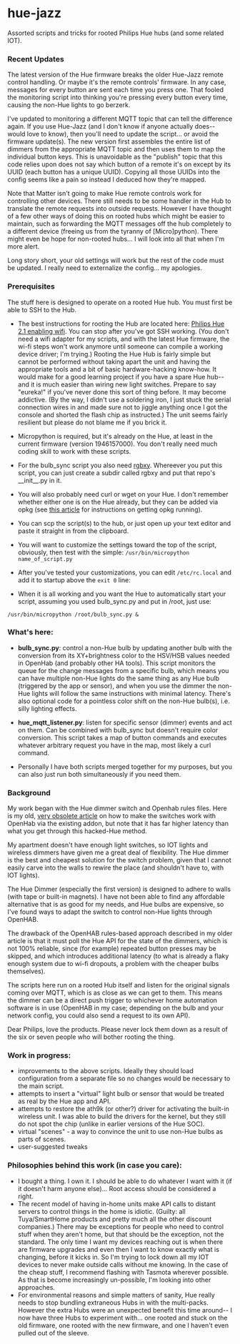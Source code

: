 # hue-jazz
Assorted scripts and tricks for rooted Philips Hue hubs (and some related IOT). 

### Recent Updates
The latest version of the Hue firmware breaks the older Hue-Jazz remote control handling. Or maybe it's the remote controls' firmware. In any case, messages for
every button are sent each time you press one. That fooled the monitoring script into thinking you're pressing every button every time, causing the non-Hue lights to go berzerk.

I've updated to monitoring a different MQTT topic that can tell the difference again. If you use Hue-Jazz (and I don't know if anyone actually does--would love to know), then you'll need to update the script... or avoid the firmware update(s). The new version first assembles the entire list of dimmers from the appropriate MQTT topic and then uses them to map the individual button keys. This is unavoidable as the "publish" topic that this code relies upon does not say which button of a remote it's on except by its UUID (each button has a unique UUID). Copying all those UUIDs into the config seems like a pain so instead I deduced how they're mapped.

Note that Matter isn't going to make Hue remote controls work for controlling other devices. There still needs to be some handler in the Hub to translate the
remote requests into outside requests. However I have thought of a few other ways of doing this on rooted hubs which might be easier to maintain, such as forwarding the MQTT messages off the hub completely to a different device (freeing us from the tyranny of [Micro]python). There might even be hope for non-rooted hubs... I will look into all that when I'm more alert.

Long story short, your old settings will work but the rest of the code must be updated. I really need to externalize the config... my apologies.

### Prerequisites
The stuff here is designed to operate on a rooted Hue hub. You must first
be able to SSH to the Hub. 

* The best instructions for rooting the Hub are located here: 
[Philips Hue 2.1 enabling wifi](https://blog.andreibanaru.ro/2018/03/27/philips-hue-2-1-enabling-wifi/). You can stop after you've got SSH working. (You don't need a wifi adapter for my scripts, and with the latest Hue firmware, the wi-fi steps won't work anymore until someone can compile a working device driver; I'm trying.) Rooting the Hue Hub is fairly simple but cannot be performed without taking apart the unit and having the appropriate tools and a bit of basic hardware-hacking know-how. It would make for a good learning project if you have a spare Hue hub--and it is much easier than wiring new light switches. Prepare to say "eureka!" if you've never done this sort of thing before. It may become addictive. (By the way, I didn't use a soldering iron, I just stuck the serial connection wires in and made sure not to jiggle anything once I got the console and shorted the flash chip as instructed.) The unit seems fairly resilient but please do not blame me if you brick it.

* Micropython is required, but it's already on the Hue, at least in the current firmware (version 1946157000). You don't really need much coding skill to work with these scripts. 

* For the bulb_sync script you also need [rgbxy](https://github.com/benknight/hue-python-rgb-converter/). Whereever you put this script, you can just create a subdir called rgbxy and put that repo's \_\_init\_\_.py in it. 

* You will also probably need curl or wget on your Hue. I don't remember whether either one is on the Hue already, but they can be added via opkg (see [this article](https://medium.com/@rxseger/enabling-the-hidden-wi-fi-radio-on-the-philips-hue-bridge-2-0-42949f0154e1) for instructions on getting opkg running). 

* You can scp the script(s) to the hub, or just open up your text editor and paste it straight in from the clipboard.

* You will want to customize the settings toward the top of the script, obviously, then test with the simple: ```/usr/bin/micropython name_of_script.py```

* After you've tested your customizations, you can edit ```/etc/rc.local``` and add it to startup above the ```exit 0``` line:

* When it is all working and you want the Hue to automatically start your script, assuming you used bulb_sync.py and put in /root, just use:

```/usr/bin/micropython /root/bulb_sync.py &```

### What's here:

* **bulb_sync.py**: control a non-Hue bulb by updating another bulb with the conversion from its XY+brightness color to the HSV/HSB values needed in OpenHab (and probably other HA tools). This script monitors the queue for the change messages from a specific bulb, which means you can have multiple non-Hue lights do the same thing as any Hue bulb (triggered by the app or sensor), and when you use the dimmer the non-Hue lights will follow the same instructions with minimal latency. There's also optional code for a pointless color shift on the non-Hue bulb(s), i.e. silly lighting effects.

* **hue_mqtt_listener.py**: listen for specific sensor (dimmer) events and act on them. Can be combined with bulb_sync but doesn't require color conversion. This script takes a map of button commands and executes whatever arbitrary request you have in the map, most likely a curl command.

* Personally I have both scripts merged together for my purposes, but you can also just run both simultaneously if you need them.

### Background
My work began with the Hue dimmer switch and Openhab rules files. Here is my old, [very obsolete article](https://www.benchadwick.com/2018/12/using-a-hue-dimmer-switch-on-non-hue-devices-with-openhab2/) on how to make the switches work with OpenHab via the existing addon, but note that it has far higher latency than what you get through this hacked-Hue method.

My apartment doesn't have enough light switches, so IOT lights and wireless dimmers have given me a great deal of flexibility. The Hue dimmer is the best and cheapest solution for the switch problem, given that I cannot easily carve into the walls to rewire the place (and shouldn't have to, with IOT lights). 

The Hue Dimmer (especially the first version) is designed to adhere to walls (with tape or built-in magnets). I have not been able to find any affordable alternative that is as good for my needs, and Hue bulbs are expensive, so I've found ways to adapt the switch to control non-Hue lights through OpenHAB. 

The drawback of the OpenHAB rules-based approach described in my older article is that it must poll the Hue API for the state of the dimmers, which is not 100% reliable, since (for example) repeated button presses may be skipped, and which introduces additional latency (to what is already a flaky enough system due to wi-fi dropouts, a problem with the cheaper bulbs themselves).

The scripts here run on a rooted Hub itself and listen for the original signals coming over MQTT, which is as close as we can get to them. This means the dimmer can be a direct push trigger to whichever home automation software is in use (OpenHAB in my case; depending on the bulb and your network config, you could also send a request to its own API).

Dear Philips, love the products. Please never lock them down as a result of the six or seven people who will bother rooting the thing.
 
### Work in progress:
* improvements to the above scripts. Ideally they should load configuration from a separate file so no changes would be necessary to the main script. 
* attempts to insert a "virtual" light bulb or sensor that would be treated as real by the Hue app and API.
* attempts to restore the ath9k (or other?) driver for activating the built-in wireless unit. I was able to build the drivers for the kernel, but they still do not spot the chip (unlike in earlier versions of the Hue SOC).
* virtual "scenes" - a way to convince the unit to use non-Hue bulbs as parts of scenes.
* user-suggested tweaks

### Philosophies behind this work (in case you care):
* I bought a thing. I own it. I should be able to do whatever I want with it (if it doesn't harm anyone else)... Root access should be considered a right.
* The recent model of having in-home units make API calls to distant servers to control things in the home is idiotic. (Guilty: all Tuya/SmartHome products and pretty much all the other discount companies.) There may be exceptions for people who need to control stuff when they aren't home, but that should be the exception, not the standard. The only time I want my devices reaching out is when there are firmware upgrades and even then I want to know exactly what is changing, before it kicks in. So I'm trying to lock down all my IOT devices to never make outside calls without me knowing. In the case of the cheap stuff, I recommend flashing with Tasmota wherever possible. As that is become increasingly un-possible, I'm looking into other approaches.
* For environmental reasons and simple matters of sanity, Hue really needs to stop bundling extraneous Hubs in with the multi-packs. However the extra Hubs were an unexpected benefit this time around-- I now have three Hubs to experiment with... one rooted and stuck on the old firmware, one rooted with the new firmware, and one I haven't even pulled out of the sleeve.
